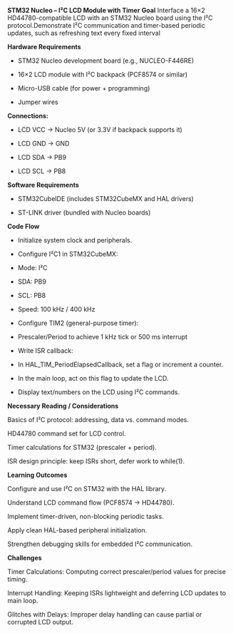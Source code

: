 **STM32 Nucleo – I²C LCD Module with Timer**
**Goal**
Interface a 16×2 HD44780-compatible LCD with an STM32 Nucleo board using the I²C protocol.Demonstrate I²C communication and timer-based periodic updates, such as refreshing text every fixed interval

**Hardware Requirements**

- STM32 Nucleo development board (e.g., NUCLEO-F446RE)

- 16×2 LCD module with I²C backpack (PCF8574 or similar)

- Micro-USB cable (for power + programming)

- Jumper wires

**Connections:**

- LCD VCC → Nucleo 5V (or 3.3V if backpack supports it)

- LCD GND → GND

- LCD SDA → PB9

- LCD SCL → PB8

**Software Requirements**

- STM32CubeIDE (includes STM32CubeMX and HAL drivers)

- ST-LINK driver (bundled with Nucleo boards)

**Code Flow**

- Initialize system clock and peripherals.

- Configure I²C1 in STM32CubeMX:

- Mode: I²C

- SDA: PB9

- SCL: PB8

- Speed: 100 kHz / 400 kHz

- Configure TIM2 (general-purpose timer):

- Prescaler/Period to achieve 1 kHz tick or 500 ms interrupt

- Write ISR callback:

- In HAL_TIM_PeriodElapsedCallback, set a flag or increment a counter.

- In the main loop, act on this flag to update the LCD.

- Display text/numbers on the LCD using I²C commands.

**Necessary Reading / Considerations**

Basics of I²C protocol: addressing, data vs. command modes.

HD44780 command set for LCD control.

Timer calculations for STM32 (prescaler + period).

ISR design principle: keep ISRs short, defer work to while(1).

 **Learning Outcomes**

Configure and use I²C on STM32 with the HAL library.

Understand LCD command flow (PCF8574 → HD44780).

Implement timer-driven, non-blocking periodic tasks.

Apply clean HAL-based peripheral initialization.

Strengthen debugging skills for embedded I²C communication.

**Challenges**

Timer Calculations: Computing correct prescaler/period values for precise timing.

Interrupt Handling: Keeping ISRs lightweight and deferring LCD updates to main loop.

Glitches with Delays: Improper delay handling can cause partial or corrupted LCD output.
